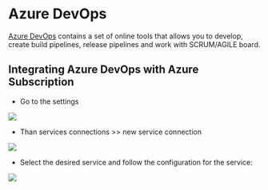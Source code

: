# Azure DevOps

[Azure DevOps](https://azure.microsoft.com/en-us/services/devops/) contains a set of online tools that allows you to develop, create build pipelines, release pipelines and work with SCRUM/AGILE board. 

## Integrating Azure DevOps with Azure Subscription

- Go to the settings 

![](./resources/azure_devops/settings_menu.png)

- Than services connections >> new service connection 

![](./resources/azure_devops/service_connections.png)

- Select the desired service and follow the configuration for the service: 

![](./resources/azure_devops/service_connections_new.png)


